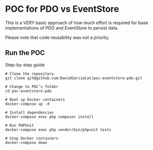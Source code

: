 # POC for PDO vs EventStore

This is a VERY basic approach of how much effort is required for
base implementations of PDO and EventStore to persist data.

Please note that code reusability was not a priority.

## Run the POC

Step-by-step guide

```shell script
# Clone the repository
git clone git@github.com:DavidGarciaCat/poc-eventstore-pdo.git

# Change to POC's folder
cd poc-eventstore-pdo

# Boot up Docker containers
docker-compose up -d

# Install dependencies
docker-compose exec php composer install

# Run PHPUnit
docker-compose exec php vendor/bin/phpunit tests

# Stop Docker containers
docker-compose down
```
